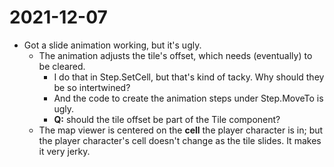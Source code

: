 # 2021-12-07

- Got a slide animation working, but it's ugly.
	- The animation adjusts the tile's offset, which needs (eventually) to be cleared.
		- I do that in Step.SetCell, but that's kind of tacky.  Why should they be so intertwined?
		- And the code to create the animation steps under Step.MoveTo is ugly.
		- **Q:** should the tile offset be part of the Tile component?
	- The map viewer is centered on the **cell** the player character is in; but the player character's cell doesn't change as the tile slides.  It makes it very jerky.
